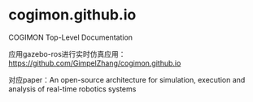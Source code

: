 # cogimon.github.io
COGIMON Top-Level Documentation

应用gazebo-ros进行实时仿真应用：
https://github.com/GimpelZhang/cogimon.github.io

对应paper：An open-source architecture for simulation, execution and analysis of real-time robotics systems
